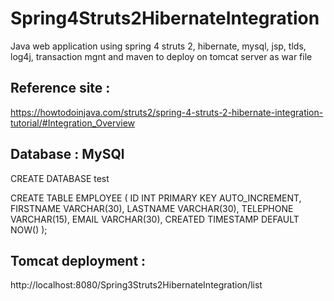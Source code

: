 # Spring4Struts2HibernateIntegration
Java web application using spring 4 struts 2, hibernate, mysql, jsp, tlds, log4j, transaction mgnt and maven to deploy on tomcat server as war file

Reference site :
----------
https://howtodoinjava.com/struts2/spring-4-struts-2-hibernate-integration-tutorial/#Integration_Overview

Database : MySQl
----------
CREATE DATABASE test

CREATE TABLE EMPLOYEE
(
    ID          INT PRIMARY KEY AUTO_INCREMENT,
    FIRSTNAME   VARCHAR(30),
    LASTNAME    VARCHAR(30),
    TELEPHONE   VARCHAR(15),
    EMAIL       VARCHAR(30),
    CREATED     TIMESTAMP DEFAULT NOW()
);

Tomcat deployment :
------------------
http://localhost:8080/Spring3Struts2HibernateIntegration/list
